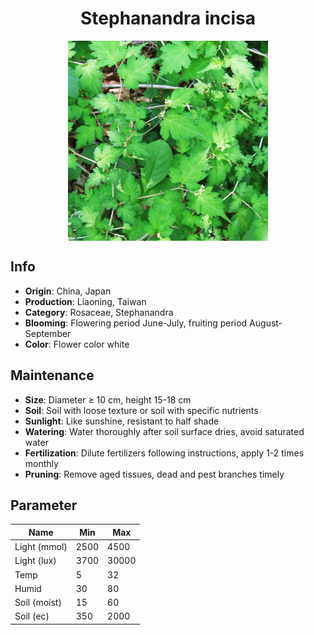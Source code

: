<h1 align='center'>Stephanandra incisa</h1>
<p align="center">
    <img 
        align='center'
        width='320'
        src="../images/stephanandra incisa.png" 
        alt='Stephanandra incisa' />
</p>

## Info

 - **Origin**: China, Japan
 - **Production**: Liaoning, Taiwan
 - **Category**: Rosaceae, Stephanandra
 - **Blooming**: Flowering period June-July, fruiting period August-September
 - **Color**: Flower color white

## Maintenance

 - **Size**: Diameter ≥ 10 cm, height 15-18 cm
 - **Soil**: Soil with loose texture or soil with specific nutrients
 - **Sunlight**: Like sunshine, resistant to half shade
 - **Watering**: Water thoroughly after soil surface dries, avoid saturated water
 - **Fertilization**: Dilute fertilizers following instructions, apply 1-2 times monthly
 - **Pruning**: Remove aged tissues, dead and pest branches timely

## Parameter

| Name         | Min  | Max   |
|--------------|------|-------|
| Light (mmol) | 2500 | 4500  |
| Light (lux)  | 3700 | 30000 |
| Temp         | 5    | 32    |
| Humid        | 30   | 80    |
| Soil (moist) | 15   | 60    |
| Soil (ec)    | 350  | 2000  |